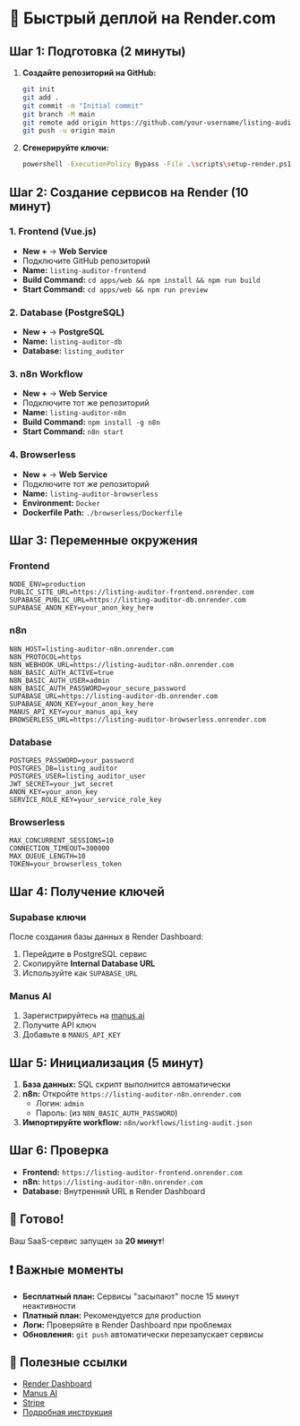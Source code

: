 # 🚀 Быстрый деплой на Render.com

## Шаг 1: Подготовка (2 минуты)

1. **Создайте репозиторий на GitHub:**
   ```bash
   git init
   git add .
   git commit -m "Initial commit"
   git branch -M main
   git remote add origin https://github.com/your-username/listing-auditor-ai.git
   git push -u origin main
   ```

2. **Сгенерируйте ключи:**
   ```bash
   powershell -ExecutionPolicy Bypass -File .\scripts\setup-render.ps1
   ```

## Шаг 2: Создание сервисов на Render (10 минут)

### 1. Frontend (Vue.js)
- **New +** → **Web Service**
- Подключите GitHub репозиторий
- **Name:** `listing-auditor-frontend`
- **Build Command:** `cd apps/web && npm install && npm run build`
- **Start Command:** `cd apps/web && npm run preview`

### 2. Database (PostgreSQL)
- **New +** → **PostgreSQL**
- **Name:** `listing-auditor-db`
- **Database:** `listing_auditor`

### 3. n8n Workflow
- **New +** → **Web Service**
- Подключите тот же репозиторий
- **Name:** `listing-auditor-n8n`
- **Build Command:** `npm install -g n8n`
- **Start Command:** `n8n start`

### 4. Browserless
- **New +** → **Web Service**
- Подключите тот же репозиторий
- **Name:** `listing-auditor-browserless`
- **Environment:** `Docker`
- **Dockerfile Path:** `./browserless/Dockerfile`

## Шаг 3: Переменные окружения

### Frontend
```
NODE_ENV=production
PUBLIC_SITE_URL=https://listing-auditor-frontend.onrender.com
SUPABASE_PUBLIC_URL=https://listing-auditor-db.onrender.com
SUPABASE_ANON_KEY=your_anon_key_here
```

### n8n
```
N8N_HOST=listing-auditor-n8n.onrender.com
N8N_PROTOCOL=https
N8N_WEBHOOK_URL=https://listing-auditor-n8n.onrender.com
N8N_BASIC_AUTH_ACTIVE=true
N8N_BASIC_AUTH_USER=admin
N8N_BASIC_AUTH_PASSWORD=your_secure_password
SUPABASE_URL=https://listing-auditor-db.onrender.com
SUPABASE_ANON_KEY=your_anon_key_here
MANUS_API_KEY=your_manus_api_key
BROWSERLESS_URL=https://listing-auditor-browserless.onrender.com
```

### Database
```
POSTGRES_PASSWORD=your_password
POSTGRES_DB=listing_auditor
POSTGRES_USER=listing_auditor_user
JWT_SECRET=your_jwt_secret
ANON_KEY=your_anon_key
SERVICE_ROLE_KEY=your_service_role_key
```

### Browserless
```
MAX_CONCURRENT_SESSIONS=10
CONNECTION_TIMEOUT=300000
MAX_QUEUE_LENGTH=10
TOKEN=your_browserless_token
```

## Шаг 4: Получение ключей

### Supabase ключи
После создания базы данных в Render Dashboard:
1. Перейдите в PostgreSQL сервис
2. Скопируйте **Internal Database URL**
3. Используйте как `SUPABASE_URL`

### Manus AI
1. Зарегистрируйтесь на [manus.ai](https://manus.ai)
2. Получите API ключ
3. Добавьте в `MANUS_API_KEY`

## Шаг 5: Инициализация (5 минут)

1. **База данных:** SQL скрипт выполнится автоматически
2. **n8n:** Откройте `https://listing-auditor-n8n.onrender.com`
   - Логин: `admin`
   - Пароль: (из `N8N_BASIC_AUTH_PASSWORD`)
3. **Импортируйте workflow:** `n8n/workflows/listing-audit.json`

## Шаг 6: Проверка

- **Frontend:** `https://listing-auditor-frontend.onrender.com`
- **n8n:** `https://listing-auditor-n8n.onrender.com`
- **Database:** Внутренний URL в Render Dashboard

## 🎉 Готово!

Ваш SaaS-сервис запущен за **20 минут**!

## ❗ Важные моменты

- **Бесплатный план:** Сервисы "засыпают" после 15 минут неактивности
- **Платный план:** Рекомендуется для production
- **Логи:** Проверяйте в Render Dashboard при проблемах
- **Обновления:** `git push` автоматически перезапускает сервисы

## 🔗 Полезные ссылки

- [Render Dashboard](https://dashboard.render.com)
- [Manus AI](https://manus.ai)
- [Stripe](https://stripe.com)
- [Подробная инструкция](DEPLOYMENT.md)

